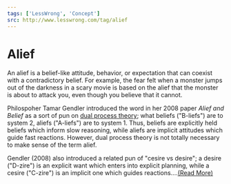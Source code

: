 ```yaml
---
tags: ['LessWrong', 'Concept']
src: http://www.lesswrong.com/tag/alief
---
```


# Alief
An alief is a belief-like attitude, behavior, or expectation that can coexist with a contradictory belief. For example, the fear felt when a monster jumps out of the darkness in a scary movie is based on the alief that the monster is about to attack you, even though you believe that it cannot.

Philospoher Tamar Gendler introduced the word in her 2008 paper *Alief and Belief* as a sort of pun on [dual process theory](https://www.lesswrong.com/tag/dual-process-theory-system-1-and-system-2); what beliefs ("B-liefs") are to system 2, aliefs ("A-liefs") are to system 1. Thus, beliefs are explicitly held beliefs which inform slow reasoning, while aliefs are implicit attitudes which guide fast reactions. However, dual process theory is not totally necessary to make sense of the term alief.

Gendler (2008) also introduced a related pun of "cesire vs desire"; a desire ("D-zire") is an explicit want which enters into explicit planning, while a cesire ("C-zire") is an implicit one which guides reactions....[(Read More)]()

